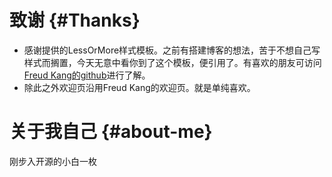 致谢							{#Thanks}
====================================
+ 感谢提供的LessOrMore样式模板。之前有搭建博客的想法，苦于不想自己写样式而搁置，今天无意中看你到了这个模板，便引用了。有喜欢的朋友可访问[Freud Kang的github](https://github.com/luoyan35714/)进行了解。
+ 除此之外欢迎页沿用Freud Kang的欢迎页。就是单纯喜欢。



关于我自己						{#about-me}
====================================
刚步入开源的小白一枚
